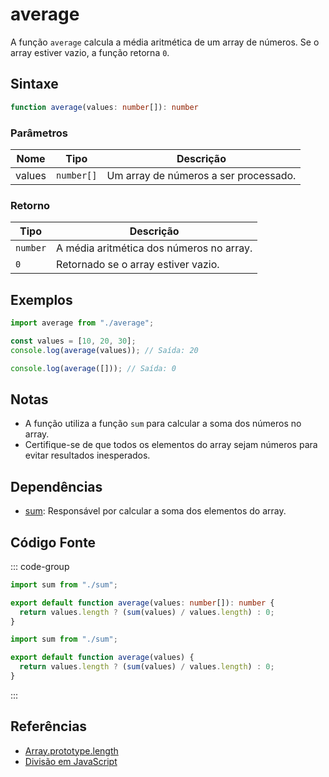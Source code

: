 # average

A função `average` calcula a média aritmética de um array de números. Se o array estiver vazio, a função retorna `0`.

## Sintaxe

```typescript
function average(values: number[]): number
```

### Parâmetros

| Nome   | Tipo      | Descrição                     |
|--------|-----------|-------------------------------|
| values | `number[]`| Um array de números a ser processado. |

### Retorno

| Tipo    | Descrição                                     |
|---------|-----------------------------------------------|
| `number`| A média aritmética dos números no array.      |
| `0`     | Retornado se o array estiver vazio.           |

## Exemplos

```typescript
import average from "./average";

const values = [10, 20, 30];
console.log(average(values)); // Saída: 20

console.log(average([])); // Saída: 0
```

## Notas

- A função utiliza a função `sum` para calcular a soma dos números no array.
- Certifique-se de que todos os elementos do array sejam números para evitar resultados inesperados.

## Dependências

- [sum](./sum.md): Responsável por calcular a soma dos elementos do array.

## Código Fonte

::: code-group
```typescript
import sum from "./sum";

export default function average(values: number[]): number {
  return values.length ? (sum(values) / values.length) : 0;
}
```

```javascript
import sum from "./sum";

export default function average(values) {
  return values.length ? (sum(values) / values.length) : 0;
}
```
::: 

## Referências

- [Array.prototype.length](https://developer.mozilla.org/en-US/docs/Web/JavaScript/Reference/Global_Objects/Array/length)  
- [Divisão em JavaScript](https://developer.mozilla.org/en-US/docs/Web/JavaScript/Reference/Operators/Division)